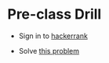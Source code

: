 # Pre-class Drill

- Sign in to [hackerrank](https://www.hackerrank.com/)

- Solve [this problem](https://www.hackerrank.com/challenges/marcs-cakewalk/problem)
